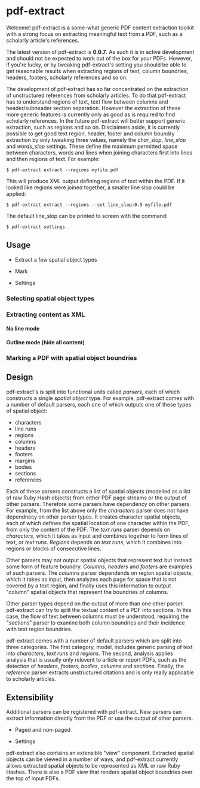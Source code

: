 # pdf-extract

Welcome! pdf-extract is a some-what generic PDF content extraction toolkit with a 
strong focus on extracting meaningful text from a PDF, such as a scholarly article's
references.

The latest version of pdf-extract is **0.0.7**. As such it is in active development
and should not be expected to work out of the box for your PDFs. However, if you're
lucky, or by tweaking pdf-extract's setting you should be able to get reasonable
results when extracting regions of text, column boundries, headers, footers,
scholarly references and so on.

The development of pdf-extract has so far concentrated on the extraction of unstructured
references from scholarly articles. To do that pdf-extract has to understand regions
of text, text flow between columns and header/subheader section separation. However the
extraction of these more generic features is currently only as good as is required to
find scholarly references. In the future pdf-extract will better support generic 
extraction, such as regions and so on. Disclaimers aside, it is currently possible to 
get good text region, header, footer and column boundry extraction by only tweaking 
three values, namely the *char_slop*, *line_slop* and *words_slop* settings. These define
the maximum permitted space between characters, words and lines when joining characters
first into lines and then regions of text. For example:

    $ pdf-extract extract --regions myfile.pdf

This will produce XML output defining regions of text within the PDF. If it looked
like regions were joined together, a smaller line slop could be applied:

    $ pdf-extract extract --regions --set line_slop:0.5 myfile.pdf

The default line_slop can be printed to screen with the command:

    $ pdf-extract settings

## Usage

 - Extract a few spatial object types

 - Mark

 - Settings

### Selecting spatial object types

### Extracting content as XML

#### No line mode

#### Outline mode (hide all content)

### Marking a PDF with spatial object boundries

## Design

pdf-extract's is split into functional units called *parsers*, each of which 
constructs a single *spatial object* type. For example, pdf-extract comes with 
a number of default parsers, each one of which outputs one of these types of 
spatial object:

- characters
- line runs
- regions
- columns
- headers
- footers
- margins
- bodies
- sections
- references

Each of these parsers constructs a list of spatial objects (modelled as a list of
raw Ruby Hash objects) from either PDF page streams or the output of other
parsers. Therefore some parsers have dependency on other parsers. For example, from
the list above only the *characters* parser does not have dependnecy on other parser
types. It creates character spatial objects, each of which defines the spatial location 
of one character within the PDF, from only the content of the PDF. The *text runs*
parser depends on *characters*, which it takes as input and combines together to form
lines of text, or *text runs*. *Regions* depends on *text runs*, which it combines
into regions or blocks of consecutive lines.

Other parsers may not output spatial objects that represent text but instead some
form of feature boundry. *Columns*, *headers* and *footers* are examples of such 
parsers. The *columns* parser dependends on region spatial objects, which it takes
as input, then analyzes each page for space that is not covered by a text region,
and finally uses this information to output "column" spatial objects that represent
the boundries of columns.

Other parser types depend on the output of more than one other parser. pdf-extract
can try to split the textual content of a PDF into sections. In this case, the flow
of text between columns must be understood, requiring the "sections" parser to
examine both column boundries and their incidence with text region boundries.

pdf-extract comes with a number of default parsers which are split into three
categories. The first category, model, includes generic parsing of text into
*characters*, *text runs* and *regions*. The second, analysis applies analysis that
is usually only relevent to article or report PDFs, such as the detection of *headers*,
*footers*, *bodies*, *columns* and *sections*. Finally, the *reference* parser extracts
unstructured citations and is only really applicable to scholarly articles. 

## Extensibility

Additional parsers can be registered with pdf-extract. New parsers can extract
information directly from the PDF or use the output of other parsers.

 - Paged and non-paged

 - Settings

pdf-extract also contains an extensible "view" component. Extracted spatial objects
can be viewed in a number of ways, and pdf-extract currently allows extracted
spatial objects to be represented as XML or raw Ruby Hashes. There is also a PDF
view that renders spatial object boundries over the top of input PDFs.

